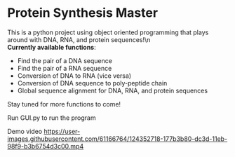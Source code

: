 

# Protein Synthesis Master
This is a python project using object oriented programming that plays around with DNA, RNA, and protein sequences!\n <br />
<b>Currently available functions</b>: <br />
  * Find the pair of a DNA sequence<br />
  * Find the pair of a RNA sequence <br />
  * Conversion of DNA to RNA (vice versa) <br />
  * Conversion of DNA sequence to poly-peptide chain <br />
  * Global sequence alignment for DNA, RNA, and protein sequences <br />
  
Stay tuned for more functions to come!

Run GUI.py to run the program


Demo video
https://user-images.githubusercontent.com/61166764/124352718-177b3b80-dc3d-11eb-98f9-b3b6754d3c00.mp4

